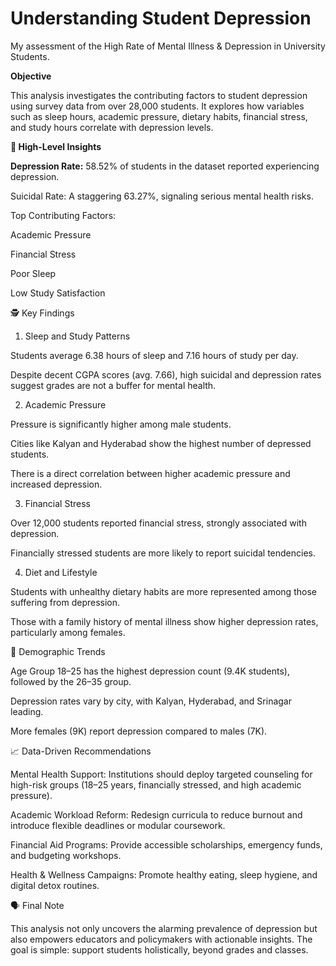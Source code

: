 # Understanding Student Depression
My assessment of the High Rate of Mental Illness &amp; Depression in University Students.
<p><strong>Objective</strong>

This analysis investigates the contributing factors to student depression using survey data from over 28,000 students. It explores how variables such as sleep hours, academic pressure, dietary habits, financial stress, and study hours correlate with depression levels.

<strong>🧠 High-Level Insights</strong>

<strong>Depression Rate:</strong> 58.52% of students in the dataset reported experiencing depression.

Suicidal Rate: A staggering 63.27%, signaling serious mental health risks.

Top Contributing Factors:

Academic Pressure

Financial Stress

Poor Sleep

Low Study Satisfaction

🕵️ Key Findings

1. Sleep and Study Patterns

Students average 6.38 hours of sleep and 7.16 hours of study per day.

Despite decent CGPA scores (avg. 7.66), high suicidal and depression rates suggest grades are not a buffer for mental health.

2. Academic Pressure

Pressure is significantly higher among male students.

Cities like Kalyan and Hyderabad show the highest number of depressed students.

There is a direct correlation between higher academic pressure and increased depression.

3. Financial Stress

Over 12,000 students reported financial stress, strongly associated with depression.

Financially stressed students are more likely to report suicidal tendencies.

4. Diet and Lifestyle

Students with unhealthy dietary habits are more represented among those suffering from depression.

Those with a family history of mental illness show higher depression rates, particularly among females.

📌 Demographic Trends

Age Group 18–25 has the highest depression count (9.4K students), followed by the 26–35 group.

Depression rates vary by city, with Kalyan, Hyderabad, and Srinagar leading.

More females (9K) report depression compared to males (7K).

📈 Data-Driven Recommendations

Mental Health Support: Institutions should deploy targeted counseling for high-risk groups (18–25 years, financially stressed, and high academic pressure).

Academic Workload Reform: Redesign curricula to reduce burnout and introduce flexible deadlines or modular coursework.

Financial Aid Programs: Provide accessible scholarships, emergency funds, and budgeting workshops.

Health & Wellness Campaigns: Promote healthy eating, sleep hygiene, and digital detox routines.

🗣️ Final Note

This analysis not only uncovers the alarming prevalence of depression but also empowers educators and policymakers with actionable insights. The goal is simple: support students holistically, beyond grades and classes.

